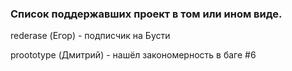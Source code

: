 ### Список поддержавших проект в том или ином виде.
rederase (Егор) - подписчик на Бусти

proototype (Дмитрий) - нашёл закономерность в баге #6
